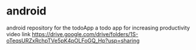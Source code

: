# android
android repository for the todoApp
a todo app for increasing productivity video link https://drive.google.com/drive/folders/1S-oTeqsURZxRchpTVe5pK4pOLFoGQ_Hp?usp=sharing
